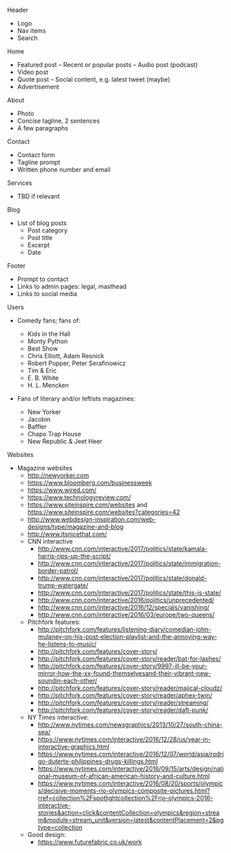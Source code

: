  Header
- Logo
- Nav items
- Search

Home
- Featured post
– Recent or popular posts
– Audio post (podcast)
- Video post
- Quote post
– Social content, e.g. latest tweet (maybe)
- Advertisement

About
- Photo
- Concise tagline, 2 sentences
- A few paragraphs

Contact
- Contact form
- Tagline prompt
- Written phone number and email

Services
- TBD if relevant

Blog
- List of blog posts
  - Post category
  - Post title
  - Excerpt
  - Date

Footer
- Prompt to contact
- Links to admin pages: legal, masthead
- Links to social media

Users
- Comedy fans; fans of:
  - Kids in the Hall
  - Monty Python
  - Best Show
  - Chris Elliott, Adam Resnick
  - Robert Popper, Peter Serafinowicz
  - Tim & Eric
  - E. B. White
  - H. L. Mencken
  
- Fans of literary and/or leftists magazines:
  - New Yorker
  - Jacobin
  - Baffler
  - Chapo Trap House
  - New Republic & Jeet Heer

Websites
- Magazine websites
  - http://newyorker.com
  - https://www.bloomberg.com/businessweek
  - https://www.wired.com/
  - https://www.technologyreview.com/
  - https://www.siteinspire.com/websites and https://www.siteinspire.com/websites?categories=42
  - http://www.webdesign-inspiration.com/web-designs/type/magazine-and-blog
  - http://www.itsnicethat.com/
  - CNN interactive
    - http://www.cnn.com/interactive/2017/politics/state/kamala-harris-rips-up-the-script/
    - http://www.cnn.com/interactive/2017/politics/state/immigration-border-patrol/
    - http://www.cnn.com/interactive/2017/politics/state/donald-trump-watergate/
    - http://www.cnn.com/interactive/2017/politics/state/this-is-state/
    - http://www.cnn.com/interactive/2016/politics/unprecedented/
    - http://www.cnn.com/interactive/2016/12/specials/vanishing/
    - http://www.cnn.com/interactive/2016/03/europe/two-queens/
  - Pitchfork features:
    - http://pitchfork.com/features/listening-diary/comedian-john-mulaney-on-his-post-election-playlist-and-the-annoying-way-he-listens-to-music/
    - http://pitchfork.com/features/cover-story/
    - http://pitchfork.com/features/cover-story/reader/bat-for-lashes/
    - http://pitchfork.com/features/cover-story/9997-ill-be-your-mirror-how-the-xx-found-themselvesand-their-vibrant-new-soundin-each-other/
    - http://pitchfork.com/features/cover-story/reader/majical-cloudz/
    - http://pitchfork.com/features/cover-story/reader/aphex-twin/
    - http://pitchfork.com/features/cover-story/reader/streaming/
    - http://pitchfork.com/features/cover-story/reader/daft-punk/
  - NY Times interactive:
    - http://www.nytimes.com/newsgraphics/2013/10/27/south-china-sea/
    - https://www.nytimes.com/interactive/2016/12/28/us/year-in-interactive-graphics.html
    - https://www.nytimes.com/interactive/2016/12/07/world/asia/rodrigo-duterte-philippines-drugs-killings.html
    - https://www.nytimes.com/interactive/2016/09/15/arts/design/national-museum-of-african-american-history-and-culture.html
    - https://www.nytimes.com/interactive/2016/08/20/sports/olympics/decisive-moments-rio-olympics-composite-pictures.html?rref=collection%2Fspotlightcollection%2Frio-olympics-2016-interactive-stories&action=click&contentCollection=olympics&region=stream&module=stream_unit&version=latest&contentPlacement=2&pgtype=collection
  - Good design:
    - https://www.futurefabric.co.uk/work